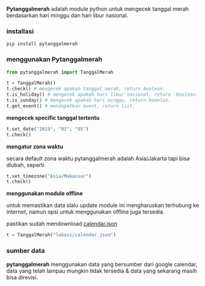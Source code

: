 **Pytanggalmerah** adalah module python untuk mengecek tanggal merah berdasarkan hari minggu dan hari libur nasional.

### installasi

```
pip install pytanggalmerah
```

### menggunakan Pytanggalmerah

``` python
from pytanggalmerah import TanggalMerah

t = TanggalMerah()
t.check() # mengecek apakah tanggal merah, return boolean.
t.is_holiday() # mengecek apakah hari libur nasional, return  boolean.
t.is_sunday() # mengecek apakah hari minggu, return booelan.
t.get_event() # mendapatkan event, return list.

```
 **mengecek specific tanggal tertentu** 

``` python
t.set_date("2019", "02", "05")
t.check()
```
 **mengatur zona waktu** 

secara default zona waktu pytanggalmerah adalah Asia/Jakarta tapi bisa diubah, seperti

``` python
t.set_timezone("Asia/Makassar")
t.check()
```
 **menggunakan module offline**

untuk memastikan data slalu update module ini mengharuskan terhubung ke internet, namun opsi untuk menggunakan offline juga tersedia.

pastikan sudah mendownload [calendar.json](https://github.com/guangrei/Json-Indonesia-holidays/raw/master/calendar.json)


```python
t = TanggalMerah("lokasi/calendar.json")

```
### sumber data

**pytanggalmerah** menggunakan data yang bersumber dari google calendar, data yang telah lampau mungkin tidak tersedia & data yang sekarang masih bisa direvisi.